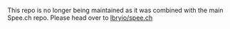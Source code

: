 This repo is no longer being maintained as it was combined with the main Spee.ch repo.  Please head over to [lbryio/spee.ch](https://github.com/lbryio/spee.ch)
